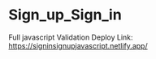 # Sign_up_Sign_in
Full javascript Validation
Deploy Link: https://signinsignupjavascript.netlify.app/

